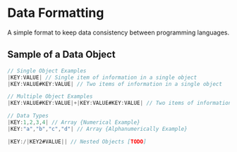 # Data Formatting
A simple format to keep data consistency between programming languages.

## Sample of a Data Object
```csharp
// Single Object Examples
|KEY:VALUE| // Single item of information in a single object
|KEY:VALUE#KEY:VALUE| // Two items of information in a single object

// Multiple Object Examples
|KEY:VALUE#KEY:VALUE|+|KEY:VALUE#KEY:VALUE| // Two items of information in two objects

// Data Types
|KEY:1,2,3,4| // Array {Numerical Example}
|KEY:"a","b","c","d"| // Array {Alphanumerically Example}

|KEY:/|KEY2#VALUE|| // Nested Objects [TODO]
```